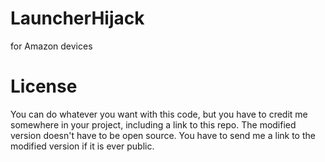 # LauncherHijack
for Amazon devices

# License
You can do whatever you want with this code, but you have to credit me somewhere in your project, including a link to this repo. The modified version doesn't have to be open source. You have to send me a link to the modified version if it is ever public.

